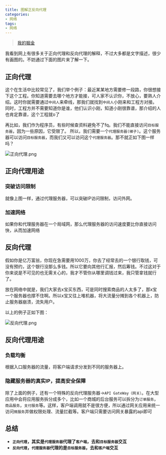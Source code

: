 ```yaml
---
title: 图解正反向代理
categories:
- 网络
tags:
- 网络
---
```


> [我的掘金](https://juejin.cn/user/588993961408685/posts)

我看到网上有很多关于正向代理和反向代理的解释，不过大多都是文字描述，很少有画图的。不妨通过下面的图片来了解一下。

## 正向代理

这个在生活中比较常见了，我们举个例子：最近某某地方需要修一段路，你很想接下这个工程。你知道需要去哪个地方才能接，可人家不认识你，不放心，要熟人介绍。这时你就需要通过`中间人`来牵线，那我们就找到`中间人`小刚来和工程方对接。同时，工程方并不需要知道你是谁，他们认识小刚，知道小刚很靠谱，那介绍的人也肯定靠谱，这个工程就o了

再比如，我们作为程序员，有些时候查资料避免不了fq。我们不能直接访问`目标服务器`，因为一些原因，它受限了。
所以，我们需要一个`代理服务器(梯子)`。这个服务器可以访问`目标服务器`，而我们又可以访问这个`代理服务器`。那不就正如下图一样吗？

![正向代理.png](https://p1-juejin.byteimg.com/tos-cn-i-k3u1fbpfcp/66efa7794707481887e53e2fa9e6d4f4~tplv-k3u1fbpfcp-watermark.image?)



## 正向代理用途

### 突破访问限制
就像上图一样，通过代理服务器，可以突破IP访问限制，访问外网。

### 加速网络
如果你和代理服务器在一个局域网，那么代理服务器的访问速度要比你直接访问快，从而加速网络



## 反向代理

假如你是亿万富翁，你现在急需要用1000万，你去了经常去的一个银行取钱，可没有预约，这个银行没那么多钱。所以它要向其他行汇报，然后筹钱。不过这对于你来说是不可见的也无需关心的，我才不管你从哪里调钱过来，我只管拿钱就行了。

放在网络中就是，我们大家去x宝买东西，可是同时搜索商品的人太多了，那x宝一个服务器也撑不住啊。所以x宝又往上堆机器，将大流量分摊到各个机器上，防止服务器崩溃，流失用户。

以上的例子正如下图：

![反向代理.png](https://p6-juejin.byteimg.com/tos-cn-i-k3u1fbpfcp/ed509fa79c6743228e61af1b10867143~tplv-k3u1fbpfcp-watermark.image?)


## 反向代理用途
### 负载均衡
根据入口服务器的流量，将客户端请求分发到不同的服务器上。
### 隐藏服务器的真实IP，提高安全保障
除了上面的例子，还有一个特殊的反向代理服务器->`API GateWay（网关）`。在大型应用中会将应用服务拆分成多个，比如一个商城的后台服务可以拆分为`订单服务`，`商品服务`，`支付服务`等。这样，客户端调用就不是很方便，所以通过网关应用来统一访问`微服务`并做权限处理、流量拦截等。客户端只需要访问网关暴露的api即可


## 总结
- **`正向代理`，其实是`代理服务器`代理了`客户端`，去和`目标服务器`交互**
- **`反向代理`，`代理服务器`代理的是`目标服务器`，去和`客户端`交互**
